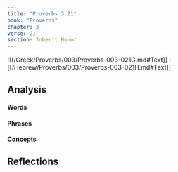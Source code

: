```yaml
---
title: "Proverbs 3:21"
book: "Proverbs"
chapter: 3
verse: 21
section: Inherit Honor
---
```

![[/Greek/Proverbs/003/Proverbs-003-021G.md#Text]]
![[/Hebrew/Proverbs/003/Proverbs-003-021H.md#Text]]

<!--
QI3MP
QMMS
FS
W-FS
//-->

## Analysis

#### Words

#### Phrases

#### Concepts

## Reflections
